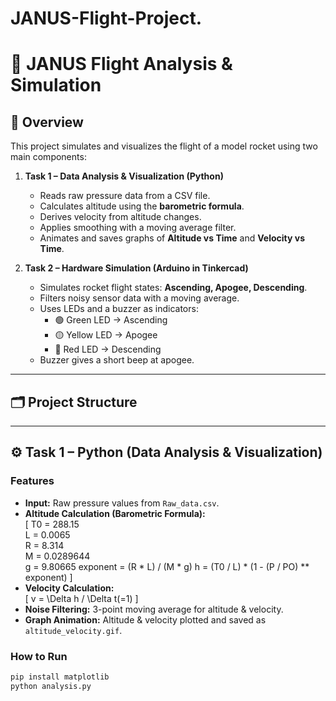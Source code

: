 # JANUS-Flight-Project.
# 🚀 JANUS Flight Analysis & Simulation  

## 📖 Overview  
This project simulates and visualizes the flight of a model rocket using two main components:  

1. **Task 1 – Data Analysis & Visualization (Python)**  
   - Reads raw pressure data from a CSV file.  
   - Calculates altitude using the **barometric formula**.  
   - Derives velocity from altitude changes.  
   - Applies smoothing with a moving average filter.  
   - Animates and saves graphs of **Altitude vs Time** and **Velocity vs Time**.  

2. **Task 2 – Hardware Simulation (Arduino in Tinkercad)**  
   - Simulates rocket flight states: **Ascending, Apogee, Descending**.  
   - Filters noisy sensor data with a moving average.  
   - Uses LEDs and a buzzer as indicators:  
     - 🟢 Green LED → Ascending  
     - 🟡 Yellow LED → Apogee  
     - 🔴 Red LED → Descending  
   - Buzzer gives a short beep at apogee.  

---

## 🗂 Project Structure  

---

## ⚙️ Task 1 – Python (Data Analysis & Visualization)  

### Features  
- **Input:** Raw pressure values from `Raw_data.csv`.  
- **Altitude Calculation (Barometric Formula):**  
  \[
  T0 = 288.15      
    L = 0.0065       
    R = 8.314       
    M = 0.0289644    
    g = 9.80665
    exponent = (R * L) / (M * g)
    h = (T0 / L) * (1 - (P / PO) ** exponent)
  \]  
- **Velocity Calculation:**  
  \[
  v = \Delta h / \Delta t(=1)
  \]  
- **Noise Filtering:** 3-point moving average for altitude & velocity.  
- **Graph Animation:** Altitude & velocity plotted and saved as `altitude_velocity.gif`.  

### How to Run  
```bash
pip install matplotlib
python analysis.py



